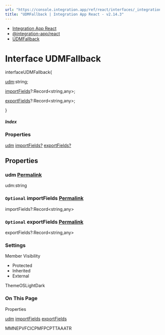 ```yaml
---
url: "https://console.integration.app/ref/react/interfaces/_integration-app_react.UDMFallback.html"
title: "UDMFallback | Integration App React - v2.14.3"
---
```


- [Integration App React](https://console.integration.app/ref/react/index.html)
- [@integration-app/react](https://console.integration.app/ref/react/modules/_integration-app_react.html)
- [UDMFallback](https://console.integration.app/ref/react/interfaces/_integration-app_react.UDMFallback.html)

# Interface UDMFallback

interfaceUDMFallback{

[udm](https://console.integration.app/ref/react/interfaces/_integration-app_react.UDMFallback.html#udm):string;

[importFields](https://console.integration.app/ref/react/interfaces/_integration-app_react.UDMFallback.html#importfields)?:Record<string,any>;

[exportFields](https://console.integration.app/ref/react/interfaces/_integration-app_react.UDMFallback.html#exportfields)?:Record<string,any>;

}

##### Index

### Properties

[udm](https://console.integration.app/ref/react/interfaces/_integration-app_react.UDMFallback.html#udm) [importFields?](https://console.integration.app/ref/react/interfaces/_integration-app_react.UDMFallback.html#importfields) [exportFields?](https://console.integration.app/ref/react/interfaces/_integration-app_react.UDMFallback.html#exportfields)

## Properties

### udm [Permalink](https://console.integration.app/ref/react/interfaces/_integration-app_react.UDMFallback.html\#udm)

udm:string

### `Optional` importFields [Permalink](https://console.integration.app/ref/react/interfaces/_integration-app_react.UDMFallback.html\#importfields)

importFields?:Record<string,any>

### `Optional` exportFields [Permalink](https://console.integration.app/ref/react/interfaces/_integration-app_react.UDMFallback.html\#exportfields)

exportFields?:Record<string,any>

### Settings

Member Visibility

- Protected
- Inherited
- External

ThemeOSLightDark

### On This Page

Properties

[udm](https://console.integration.app/ref/react/interfaces/_integration-app_react.UDMFallback.html#udm) [importFields](https://console.integration.app/ref/react/interfaces/_integration-app_react.UDMFallback.html#importfields) [exportFields](https://console.integration.app/ref/react/interfaces/_integration-app_react.UDMFallback.html#exportfields)

MMNEPVFCICPMFPCPTTAAATR